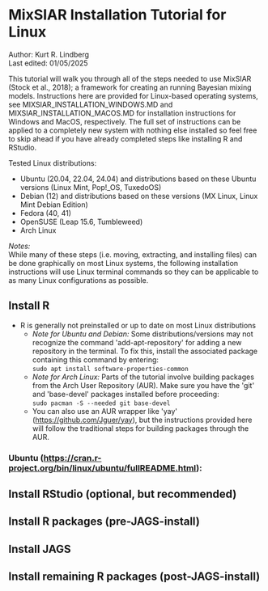 # MixSIAR Installation Tutorial for Linux
Author: Kurt R. Lindberg\
Last edited: 01/05/2025

This tutorial will walk you through all of the steps needed to use MixSIAR (Stock et al., 2018); a framework for creating an running Bayesian mixing models. Instructions here are provided for Linux-based operating systems, see MIXSIAR_INSTALLATION_WINDOWS.MD and MIXSIAR_INSTALLATION_MACOS.MD for installation instructions for Windows and MacOS, respectively. The full set of instructions can be applied to a completely new system with nothing else installed so feel free to skip ahead if you have already completed steps like installing R and RStudio.

Tested Linux distributions:
- Ubuntu (20.04, 22.04, 24.04) and distributions based on these Ubuntu versions (Linux Mint, Pop!_OS, TuxedoOS)
- Debian (12) and distributions based on these versions (MX Linux, Linux Mint Debian Edition)
- Fedora (40, 41)
- OpenSUSE (Leap 15.6, Tumbleweed)
- Arch Linux

_Notes:_\
While many of these steps (i.e. moving, extracting, and installing files) can be done graphically on most Linux systems, the following installation instructions will use Linux terminal commands so they can be applicable to as many Linux configurations as possible.

## Install R
- R is generally not preinstalled or up to date on most Linux distributions
  - _Note for Ubuntu and Debian:_ Some distributions/versions may not recognize the command 'add-apt-repository' for adding a new repository in the terminal. To fix this, install the associated package containing this command by entering:\
`sudo apt install software-properties-common`
  - _Note for Arch Linux:_ Parts of the tutorial involve building packages from the Arch User Repository (AUR). Make sure you have the 'git' and 'base-devel' packages installed before proceeding:\
`sudo pacman -S --needed git base-devel`
  - You can also use an AUR wrapper like 'yay' (https://github.com/Jguer/yay), but the instructions provided here will follow the traditional steps for building packages through the AUR.

### Ubuntu (https://cran.r-project.org/bin/linux/ubuntu/fullREADME.html):

## Install RStudio (optional, but recommended)

## Install R packages (pre-JAGS-install)

## Install JAGS

## Install remaining R packages (post-JAGS-install)
